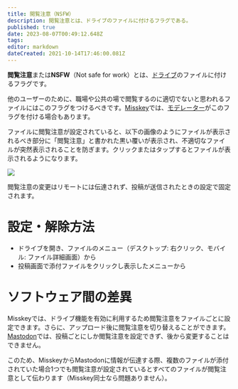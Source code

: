 ```yaml
---
title: 閲覧注意（NSFW）
description: 閲覧注意とは、ドライブのファイルに付けるフラグである。
published: true
date: 2023-08-07T00:49:12.648Z
tags: 
editor: markdown
dateCreated: 2021-10-14T17:46:00.081Z
---
```


**閲覧注意**または**NSFW**（Not safe for work）とは、[ドライブ](./drive)のファイルに付けるフラグです。

他のユーザーのために、職場や公共の場で閲覧するのに適切でないと思われるファイルにはこのフラグをつけるべきです。[Misskey](../software/misskey)では、[モデレーター](./moderator)がこのフラグを付ける場合もあります。

ファイルに閲覧注意が設定されていると、以下の画像のようにファイルが表示されるべき部分に「閲覧注意」と書かれた黒い覆いが表示され、不適切なファイルが突然表示されることを防ぎます。クリックまたはタップするとファイルが表示されるようになります。

![](https://pd2.arkjp.net/misskey/drive/1f1bd999-6d46-4896-9a62-f68360f6acc4.png)

閲覧注意の変更はリモートには伝達されず、投稿が送信されたときの設定で固定されます。

# 設定・解除方法
- ドライブを開き、ファイルのメニュー（デスクトップ: 右クリック、モバイル: ファイル詳細画面）から
- 投稿画面で添付ファイルをクリックし表示したメニューから

# ソフトウェア間の差異
Misskeyでは、ドライブ機能を有効に利用するため閲覧注意をファイルごとに設定できます。さらに、アップロード後に閲覧注意を切り替えることができます。
[Mastodon](../software/mastodon)では、投稿ごとにしか閲覧注意を設定できず、後から変更することはできません。

このため、MisskeyからMastodonに情報が伝達する際、複数のファイルが添付されていた場合1つでも閲覧注意が設定されているとすべてのファイルが閲覧注意として伝わります（Misskey同士なら問題ありません）。
